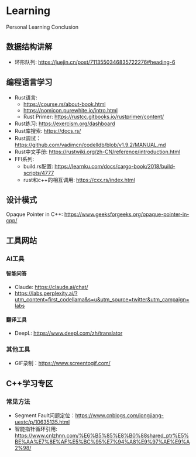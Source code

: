 # Learning
Personal Learning Conclusion


## 数据结构讲解
- 环形队列: https://juejin.cn/post/7113550346835722276#heading-6

## 编程语言学习
- Rust语言: 
  - https://course.rs/about-book.html
  - https://nomicon.purewhite.io/intro.html
  - Rust Primer: https://rustcc.gitbooks.io/rustprimer/content/
- Rust练习: https://exercism.org/dashboard
- Rust库搜索: https://docs.rs/
- Rust调试： https://github.com/vadimcn/codelldb/blob/v1.9.2/MANUAL.md
- Rust中文手册: https://rustwiki.org/zh-CN/reference/introduction.html
- FFI系列:
  - build.rs配置: https://learnku.com/docs/cargo-book/2018/build-scripts/4777
  - rust和c++的相互调用: https://cxx.rs/index.html

## 设计模式
Opaque Pointer in C++: https://www.geeksforgeeks.org/opaque-pointer-in-cpp/

## 工具网站
### AI工具
#### 智能问答
- Claude: https://claude.ai/chat/
- https://labs.perplexity.ai/?utm_content=first_codellama&s=u&utm_source=twitter&utm_campaign=labs
#### 翻译工具
- DeepL: https://www.deepl.com/zh/translator
### 其他工具
- GIF录制：https://www.screentogif.com/

## C++学习专区
### 常见方法
- Segment Fault问题定位：https://www.cnblogs.com/longjiang-uestc/p/10635135.html
- 智能指针循环引用: https://www.cnlzhnn.com/%E6%B5%85%E8%B0%88shared_ptr%E5%BE%AA%E7%8E%AF%E5%BC%95%E7%94%A8%E9%97%AE%E9%A2%98/
